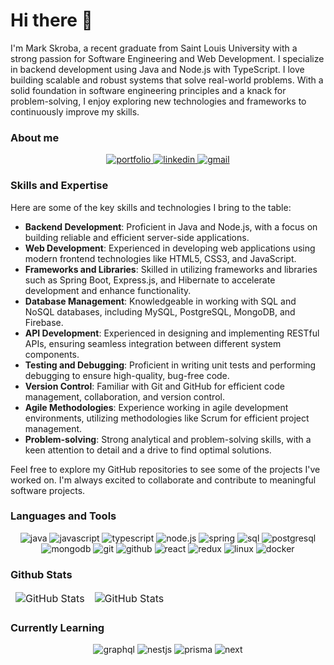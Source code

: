 

<!--
### Hi there 👋
**markskroba/markskroba** is a ✨ _special_ ✨ repository because its `README.md` (this file) appears on your GitHub profile.

Here are some ideas to get you started:

- 🔭 I’m currently working on ...
- 🌱 I’m currently learning ...
- 👯 I’m looking to collaborate on ...
- 🤔 I’m looking for help with ...
- 💬 Ask me about ...
- 📫 How to reach me: ...
- 😄 Pronouns: ...
- ⚡ Fun fact: ...
-->

# Hi there 👋

I'm Mark Skroba, a recent graduate from Saint Louis University with a strong passion for Software Engineering and Web Development. I specialize in backend development using Java and Node.js with TypeScript. I love building scalable and robust systems that solve real-world problems. With a solid foundation in software engineering principles and a knack for problem-solving, I enjoy exploring new technologies and frameworks to continuously improve my skills.

### About me
<div align="center">
<a href="https://markskroba.github.io/resume/">
<img src="https://img.shields.io/badge/check%20out%20my%20Portfolio-042549?style=for-the-badge&logo=moleculer&logoColor=white" alt="portfolio" />
</a>
<a href="https://www.linkedin.com/in/markskroba/">
<img src="https://img.shields.io/badge/visit%20my%20Linkedin-0A66C2?style=for-the-badge&logo=linkedin&logoColor=white" alt="linkedin" />
</a>
<a href="mailto:markskroba@gmail.com">
<img src="https://img.shields.io/badge/email%20me-EA4335?style=for-the-badge&logo=gmail&logoColor=white" alt="gmail" />
</a>
</div>

### Skills and Expertise
Here are some of the key skills and technologies I bring to the table:

- **Backend Development**: Proficient in Java and Node.js, with a focus on building reliable and efficient server-side applications.
- **Web Development**: Experienced in developing web applications using modern frontend technologies like HTML5, CSS3, and JavaScript.
- **Frameworks and Libraries**: Skilled in utilizing frameworks and libraries such as Spring Boot, Express.js, and Hibernate to accelerate development and enhance functionality.
- **Database Management**: Knowledgeable in working with SQL and NoSQL databases, including MySQL, PostgreSQL, MongoDB, and Firebase.
- **API Development**: Experienced in designing and implementing RESTful APIs, ensuring seamless integration between different system components.
- **Testing and Debugging**: Proficient in writing unit tests and performing debugging to ensure high-quality, bug-free code.
- **Version Control**: Familiar with Git and GitHub for efficient code management, collaboration, and version control.
- **Agile Methodologies**: Experience working in agile development environments, utilizing methodologies like Scrum for efficient project management.
- **Problem-solving**: Strong analytical and problem-solving skills, with a keen attention to detail and a drive to find optimal solutions.

Feel free to explore my GitHub repositories to see some of the projects I've worked on. I'm always excited to collaborate and contribute to meaningful software projects.

### Languages and Tools

<div align="center">
<img src="https://img.shields.io/badge/Java-ED8B00?style=for-the-badge&logo=openjdk&logoColor=white" alt="java" />
<img src="https://img.shields.io/badge/JavaScript-F7DF1E?style=for-the-badge&logo=javascript&logoColor=black" alt="javascript" />
<img src="https://img.shields.io/badge/TypeScript-3178C6?style=for-the-badge&logo=typescript&logoColor=white" alt="typescript" />
<img src="https://img.shields.io/badge/Node.js-43853D?style=for-the-badge&logo=node.js&logoColor=white" alt="node.js" />
<img src="https://img.shields.io/badge/Spring-6DB33F?style=for-the-badge&logo=spring&logoColor=white" alt="spring" />
<img src="https://img.shields.io/badge/SQL-407AFC?style=for-the-badge&logo=icloud&logoColor=white" alt="sql" />
<img src="https://img.shields.io/badge/postgresql-336791?style=for-the-badge&logo=postgresql&logoColor=white" alt="postgresql" />
<img src="https://img.shields.io/badge/MongoDB-4EA94B?style=for-the-badge&logo=mongodb&logoColor=white" alt="mongodb" />
<img src="https://img.shields.io/badge/Git-F05032?style=for-the-badge&logo=git&logoColor=white" alt="git" />
<img src="https://img.shields.io/badge/GitHub-100000?style=for-the-badge&logo=github&logoColor=white" alt="github" />
<img src="https://img.shields.io/badge/React-61DAFB?style=for-the-badge&logo=react&logoColor=black" alt="react" />
<img src="https://img.shields.io/badge/Redux-764ABC?style=for-the-badge&logo=redux&logoColor=white" alt="redux" />
<img src="https://img.shields.io/badge/Linux-FCC624?style=for-the-badge&logo=linux&logoColor=black" alt="linux" />
<img src="https://img.shields.io/badge/docker-%230db7ed.svg?style=for-the-badge&logo=docker&logoColor=white" alt="docker" />
</div>

### Github Stats
<div>
<table align="center" border="0" cellpadding="0" cellspacing="0">
  <thead>
    <tr>
      <td>
        <img
          src="https://github-readme-stats-lilac-five-60.vercel.app/api?username=markskroba&show_icons=true&locale=en&theme=gruvbox"
          alt="GitHub Stats"
        />
      </td>
      <td>
        <img
          src="https://streak-stats.demolab.com/?user=markskroba&theme=gruvbox"
          alt="GitHub Stats"
        />
      </td>
    </tr>
  </thead>
</table>
</div>

### Currently Learning

<div align="center">
<img src="https://img.shields.io/badge/GraphQL-764ABC?style=for-the-badge&logo=graphql&logoColor=white" alt="graphql" />
<img src="https://img.shields.io/badge/NestJS-D14836?style=for-the-badge&logo=nestjs&logoColor=white" alt="nestjs" />
<img src="https://img.shields.io/badge/Prisma-000000?style=for-the-badge&logo=prisma&logoColor=white" alt="prisma"/>
<img src="https://img.shields.io/badge/ChakraUI-298D46?style=for-the-badge&logo=chakraui&logoColor=white" alt="next"/>
</div>